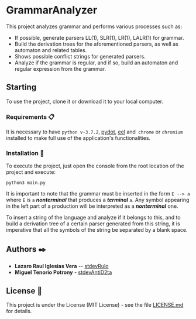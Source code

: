 # GrammarAnalyzer

This project analyzes grammar and performs various processes such as:

* If possible, generate parsers LL(1), SLR(1), LR(1), LALR(1) for grammar.
* Build the derivation trees for the aforementioned parsers, as well as automaton and related tables.
* Shows possible conflict strings for generated parsers.
* Analyze if the grammar is regular, and if so, build an automaton and regular expression from the grammar.

## Starting
To use the project, clone it or download it to your local computer.


### Requirements 📋
It is necessary to have `python v-3.7.2`, [pydot](https://pypi.org/project/pydot/), [eel](https://github.com/ChrisKnott/Eel) and` chrome` or `chromium` installed to make full use of the application's functionalities.


### Installation 🔧

To execute the project, just open the console from the root location of the project and execute:

```
python3 main.py
```

It is important to note that the grammar must be inserted in the form `E --> a` where `E` is `a` **_nonterminal_** that produces a **_terminal_** `a`. Any symbol appearing in the left part of a production will be interpreted as a **_nonterminal_** one.

To insert a string of the language and analyze if it belongs to this, and to build a derivation tree of a certain parser generated from this string, it is imperative that all the symbols of the string be separated by a blank space.

## Authors ✒️

* **Lazaro Raul Iglesias Vera** -- [stdevRulo](https://github.com/stdevRulo)
* **Miguel Tenorio Potrony** - [stdevAntiD2ta](https://github.com/stdevAntiD2ta)

## License 📄

This project is under the License (MIT License) - see the file [LICENSE.md](LICENSE.md) for details.
